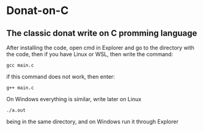 # Donat-on-C
The classic donat write on C promming language
------------------------------------------------------------
After installing the code, open cmd in Explorer and go to the directory with the code, then if you have Linux or WSL, then write the command:
```
gcc main.c
```
if this command does not work, then enter:
```
g++ main.c
```
On Windows everything is similar, write later on Linux
```
./a.out
```
being in the same directory, and on Windows run it through Explorer
